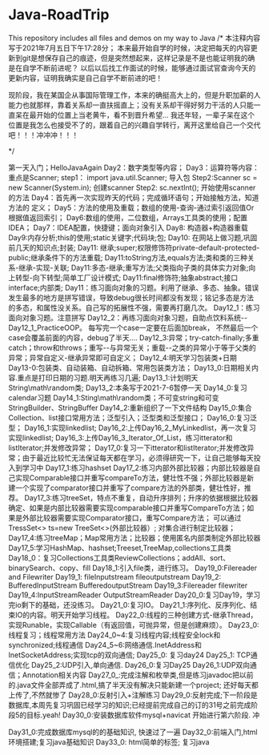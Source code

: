 # Java-RoadTrip
This repository includes all files and demos on my way to Java
/*
本注释内容写于2021年7月五日下午17:28分；
本来最开始自学的时候，决定把每天的内容更新到git是想保存自己的痕迹，但是突然想起来，这样记录是不是也能证明我的确是在自学不断前进呢？
以后以后找工作面试的时候，能够通过面试官查询今天的更新内容，证明我确实是自己自学不断前进的吧！

现阶段，我在某国企从事国际管理工作，本来的确挺高大上的，但是升职加薪的人能力也就那样，靠着关系却一直扶摇直上；没有关系却干得好努力干活的人只能一直呆在最开始的位置上当老黄牛，看不到晋升希望...
我还年轻，一辈子呆在这个位置是我怎么也接受不了的，跟着自己的兴趣自学转行，离开这里给自己一个交代吧！！！冲冲冲！！！

*/

第一天入门；HelloJavaAgain
Day2：数字类型等内容；
Day3：运算符等内容：
                重点是Scanner;
                step1： import java.util.Scanner;              导入包
                Step2:Scanner sc = new Scanner(System.in);      创建scanner
                Step2: sc.nextInt();                            开始使用scanner的方法
Day4：首先再一次实现昨天的代码；完成循环语句；开始接触方法，知道方法的 定义；
Day5：方法的使用及重载；数组的使用-查询-通过索引返回值Or根据值返回索引；
Day6:数组的使用，二位数组，Arrays工具类的使用；配置IDEA；
Day7：IDEA配置，快捷键；面向对象引入
Day8: 构造器+构造器重载
Day9:内存分析;this的使用;static关键字;代码块;包;
Day10: 在网站上做习题,巩固前几天的知识点;封装;
Day11: 继承;super;权限修饰符private-default-protected-public;继承条件下的方法重载;
Day11:toString方法,equals方法;类和类的三种关系-继承-实现-关联;
Day11:多态-继承;重写方法;父类指向子类的具体实力对象;向上转型-向下转型;简单工厂设计模式;
Day11:final修饰符;抽象abstract;接口interface;内部类;
Day11：练习面向对象的习题。利用了继承、多态、抽象。错误发生最多的地方是拼写错误，导致debug很长时间都没有发现；铭记多态是方法的多态，和属性没关系。自己写的拓展性不强，需要再打磨几次。
Day12_1：练习面向对象习题。注意拼写
Day12_2：再练习面向对象习题，自助点饮料系统--Day12_1_PracticeOOP。    每写完一个case一定要在后面加break， 不然最后一个case会覆盖前面的内容，debug了半天....
Day12_3:异常；try-catch-finally;多重catch；throw和throws；重写--与异常无关；重载--之类的异常小于等于父类的异常；异常自定义-继承异常即可自定义；
Day12_4:明天学习包装类+日期
Day13-0:包装类、自动装箱、自动拆箱、常用包装类方法；
Day13_0:日期相关内容.重点是打印日期的习题.明天再练习几遍;
Day13_1:计划明天String\math\random类;
Day13_2:本条写于2021-7-6暂停一天
Day14_0:复习calendar习题
Day14_1:Sting\math\random类；不可变string和可变StringBuilder、StringBuffer
Day14_2:重新组织了一下文件结构
Day15_0:集合Collection、list接口常用方法；泛型引入；泛型类和泛型接口；
Day16_0:复习泛型；
Day16_1:实现linkedlist;
Day16_2:上传Day16_2_MyLinkedlist，再一次复习实现linkedlist;
Day16_3:上传Day16_3_Iterator_Of_List，练习itterator和listIterator;并发修改异常；
Day17_0:复习一下itterator和listIterator;并发修改异常；由于最近比较忙无法保证每天都在学习，必须得研究一下，让自己能够每天投入到学习中
Day17_1:练习hashset
Day17_2:练习内部外部比较器；内部比较器是自己实现Comparable接口并重写compareTo方法，健壮性不强；外部比较器是新建一个实现了comparator接口并重写了compare方法的外部类，健壮性好，推荐。
Day17_3:练习treeSet，特点不重复，自动升序排列；升序的依据根据比较器确定、如果是内部比较器需要实现comparable接口并重写CompareTo方法；如果是外部比较器需要实现Comparator接口，重写Compare方法；
         可以通过TressSet<> ts=new TreeSet<>(外部比较器）; 对集合进行制定比较器；
Day17_4:练习treeMap；Map常用方法；比较器；使用匿名内部类制定外部比较器
Day17_5:学习HashMap、hashset;Treeset,TreeMap,collections工具类
Day18_0：复习Collections工具类ReviewCollections；addAll、sort、binarySearch、copy、fill
Day18_1:引入file类，进行练习。
Day19_0:Filereader and Filewriter
Day19_1: fileInputstream  fileoutputstream
Day19_2: BufferedInputStream  BufferedoutputStream
Day19_3:Filereader  filewriter
Day19_4:InputStreamReader OutputStreamReader
Day20_0:复习Day19，学习完io剩下的基础，还没练习。
Day21_0:复习IO。
Day21_1:序列化、反序列化、结束IO的内容。明天开始学习线程。
Day22_0:线程的三种创建方式-继承Thread，实现Runable，实现Callable（有返回值，可抛异常，但是创建麻烦）。
Day23_0:线程复习；线程常用方法
Day24_0~4:复习线程内容;线程安全lock和synchronized;线程通信
Day24_5~6:网络通信.InetAddress和InetSocketAddress;实现tcp的双向通信;
Day25_0: 复习day24
Day25_1: TCP通信优化
Day25_2:UDP引入,单向通信.
Day26_0:复习Day25
Day26_1:UDP双向通信；Annotation相关内容
Day27_0_:完成注解和枚举类,但是练习javadoc把以前的.java文件全部弄成了.html,搞了半天没有解决只能新建一个project; 还好每天都上传了,不然就惨了
Day28_0:反射引入+注解练习
Day29_0:反射完成;下一阶段是数据库,本周先复习巩固已经学习的知识;已经提前完成自己的订的31号之前完成阶段5的目标.yeah!
Day30_0:安装数据库软件mysql+navicat  开始进行第六阶段. 冲

Day31_0:完成数据库mysql的的基础知识, 快速过了一遍
Day32_0:前端入门,html环境搭建;复习java基础知识
Day33_0: html简单的标签; 复习java

